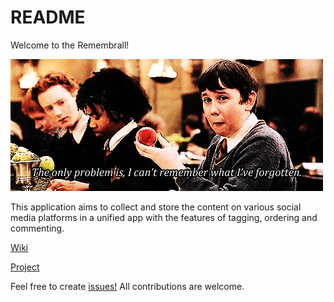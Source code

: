 # README

Welcome to the Remembrall!

![cant-remember-what-ive-forgotten](docs/readme-images/cant-remember-what-ive-forgotten.gif)

This application aims to collect and store the content on various social media platforms in a unified app with the features of tagging, ordering and commenting.

[Wiki](https://github.com/furkandurul/swe573/wiki)

[Project](https://github.com/users/furkandurul/projects/1)

Feel free to create [issues!](https://github.com/furkandurul/swe573/issues) All contributions are welcome.
